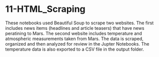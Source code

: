# 11-HTML_Scraping

These notebooks used Beautiful Soup to scrape two websites. The first includes news items (headlines and article teasers) that have news peratining to Mars. The second website includes temperature and atmospheric measurements taken from Mars. The data is scraped, organized and then analyzed for review in the Jupter Notebooks. The temperature data is also exported to a CSV file in the output folder.